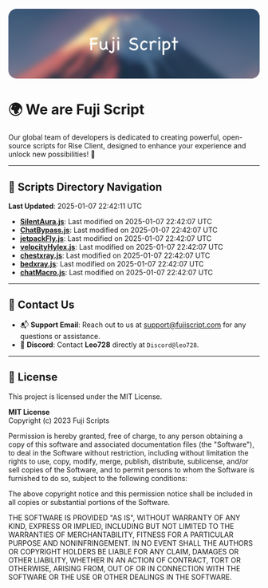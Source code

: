 ![Banner](.github/b.webp)

# 🌍 **We are Fuji Script**

Our global team of developers is dedicated to creating powerful, open-source scripts for Rise Client, designed to enhance your experience and unlock new possibilities! 🌟

---
<!-- SCRIPTS_NAVIGATION_START -->
## 📂 **Scripts Directory Navigation**

**Last Updated**: 2025-01-07 22:42:11 UTC

- **[SilentAura.js](scripts/SilentAura.js)**: Last modified on 2025-01-07 22:42:07 UTC
- **[ChatBypass.js](scripts/ChatBypass.js)**: Last modified on 2025-01-07 22:42:07 UTC
- **[jetpackFly.js](scripts/jetpackFly.js)**: Last modified on 2025-01-07 22:42:07 UTC
- **[velocityHylex.js](scripts/velocityHylex.js)**: Last modified on 2025-01-07 22:42:07 UTC
- **[chestxray.js](scripts/chestxray.js)**: Last modified on 2025-01-07 22:42:07 UTC
- **[bedxray.js](scripts/bedxray.js)**: Last modified on 2025-01-07 22:42:07 UTC
- **[chatMacro.js](scripts/chatMacro.js)**: Last modified on 2025-01-07 22:42:07 UTC

<!-- SCRIPTS_NAVIGATION_END -->

---

## 💬 **Contact Us**  
- 📬 **Support Email**: Reach out to us at [support@fujiscript.com](mailto:support@fujiscript.com) for any questions or assistance.  
- 💬 **Discord**: Contact **Leo728** directly at `Discord@leo728`.

---

## 📜 **License**

This project is licensed under the MIT License.  

**MIT License**  
Copyright (c) 2023 Fuji Scripts  

Permission is hereby granted, free of charge, to any person obtaining a copy of this software and associated documentation files (the "Software"), to deal in the Software without restriction, including without limitation the rights to use, copy, modify, merge, publish, distribute, sublicense, and/or sell copies of the Software, and to permit persons to whom the Software is furnished to do so, subject to the following conditions:  

The above copyright notice and this permission notice shall be included in all copies or substantial portions of the Software.  

THE SOFTWARE IS PROVIDED "AS IS", WITHOUT WARRANTY OF ANY KIND, EXPRESS OR IMPLIED, INCLUDING BUT NOT LIMITED TO THE WARRANTIES OF MERCHANTABILITY, FITNESS FOR A PARTICULAR PURPOSE AND NONINFRINGEMENT. IN NO EVENT SHALL THE AUTHORS OR COPYRIGHT HOLDERS BE LIABLE FOR ANY CLAIM, DAMAGES OR OTHER LIABILITY, WHETHER IN AN ACTION OF CONTRACT, TORT OR OTHERWISE, ARISING FROM, OUT OF OR IN CONNECTION WITH THE SOFTWARE OR THE USE OR OTHER DEALINGS IN THE SOFTWARE.  
